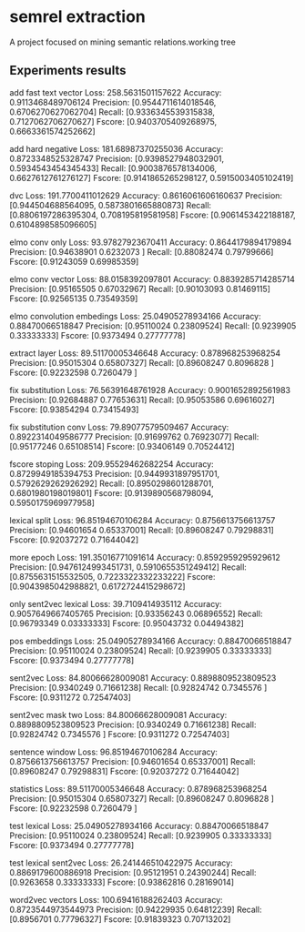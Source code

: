 # semrel extraction

A project focused on mining semantic relations.working tree

## Experiments results
add fast text vector
Loss: 258.5631501157622 
Accuracy: 0.9113468489706124 
Precision: [0.9544711614018546, 0.6706270627062704] 
Recall: [0.9336345539315838, 0.7127062706270627] 
Fscore: [0.9403705409268975, 0.6663361574252662]

add hard negative
Loss: 181.68987370255036 
Accuracy: 0.8723348525328747 
Precision: [0.9398527948032901, 0.5934543454345433] 
Recall: [0.9003876578134006, 0.6627612761276127] 
Fscore: [0.9141865265298127, 0.5915003405102419]

dvc
Loss: 191.7700411012629 
Accuracy: 0.8616061606160637 
Precision: [0.944504688564095, 0.5873801665880873] 
Recall: [0.8806197286395304, 0.708195819581958] 
Fscore: [0.9061453422188187, 0.6104898585096605]

elmo conv only
Loss: 93.97827923670411 
Accuracy: 0.8644179894179894 
Precision: [0.94638901 0.6232073 ] 
Recall: [0.88082474 0.79799666] 
Fscore: [0.91243059 0.69985359]

elmo conv vector
Loss: 88.0158392097801 
Accuracy: 0.8839285714285714 
Precision: [0.95165505 0.67032967] 
Recall: [0.90103093 0.81469115] 
Fscore: [0.92565135 0.73549359]

elmo convolution embedings
Loss: 25.04905278934166 
Accuracy: 0.88470066518847 
Precision: [0.95110024 0.23809524] 
Recall: [0.9239905  0.33333333] 
Fscore: [0.9373494  0.27777778]

extract layer
Loss: 89.51170005346648 
Accuracy: 0.878968253968254 
Precision: [0.95015304 0.65807327] 
Recall: [0.89608247 0.8096828 ] 
Fscore: [0.92232598 0.7260479 ]

fix substitution
Loss: 76.56391648761928 
Accuracy: 0.9001652892561983 
Precision: [0.92684887 0.77653631] 
Recall: [0.95053586 0.69616027] 
Fscore: [0.93854294 0.73415493]

fix substitution conv
Loss: 79.89077579509467 
Accuracy: 0.8922314049586777 
Precision: [0.91699762 0.76923077] 
Recall: [0.95177246 0.65108514] 
Fscore: [0.93406149 0.70524412]

fscore stoping
Loss: 209.95529462682254 
Accuracy: 0.8729949185394753 
Precision: [0.9449931897951701, 0.5792629262926292] 
Recall: [0.8950298601288701, 0.6801980198019801] 
Fscore: [0.9139890568798094, 0.5950175969977958]

lexical split
Loss: 96.85194670106284 
Accuracy: 0.8756613756613757 
Precision: [0.94601654 0.65337001] 
Recall: [0.89608247 0.79298831] 
Fscore: [0.92037272 0.71644042]

more epoch
Loss: 191.35016771091614 
Accuracy: 0.8592959295929612 
Precision: [0.9476124993451731, 0.5910655351249412] 
Recall: [0.8755631515532505, 0.7223322332233222] 
Fscore: [0.9043985042988821, 0.6172724415298672]

only sent2vec lexical
Loss: 39.7109414935112 
Accuracy: 0.9057649667405765 
Precision: [0.93356243 0.06896552] 
Recall: [0.96793349 0.03333333] 
Fscore: [0.95043732 0.04494382]

pos embeddings
Loss: 25.04905278934166 
Accuracy: 0.88470066518847 
Precision: [0.95110024 0.23809524] 
Recall: [0.9239905  0.33333333] 
Fscore: [0.9373494  0.27777778]

sent2vec
Loss: 84.80066628009081 
Accuracy: 0.8898809523809523 
Precision: [0.9340249  0.71661238] 
Recall: [0.92824742 0.7345576 ] 
Fscore: [0.9311272  0.72547403]

sent2vec mask two
Loss: 84.80066628009081 
Accuracy: 0.8898809523809523 
Precision: [0.9340249  0.71661238] 
Recall: [0.92824742 0.7345576 ] 
Fscore: [0.9311272  0.72547403]

sentence window
Loss: 96.85194670106284 
Accuracy: 0.8756613756613757 
Precision: [0.94601654 0.65337001] 
Recall: [0.89608247 0.79298831] 
Fscore: [0.92037272 0.71644042]

statistics
Loss: 89.51170005346648 
Accuracy: 0.878968253968254 
Precision: [0.95015304 0.65807327] 
Recall: [0.89608247 0.8096828 ] 
Fscore: [0.92232598 0.7260479 ]

test lexical
Loss: 25.04905278934166 
Accuracy: 0.88470066518847 
Precision: [0.95110024 0.23809524] 
Recall: [0.9239905  0.33333333] 
Fscore: [0.9373494  0.27777778]

test lexical sent2vec
Loss: 26.241446510422975 
Accuracy: 0.8869179600886918 
Precision: [0.95121951 0.24390244] 
Recall: [0.9263658  0.33333333] 
Fscore: [0.93862816 0.28169014]

word2vec vectors
Loss: 100.69416188262403 
Accuracy: 0.8723544973544973 
Precision: [0.94229935 0.64812239] 
Recall: [0.8956701  0.77796327] 
Fscore: [0.91839323 0.70713202]
